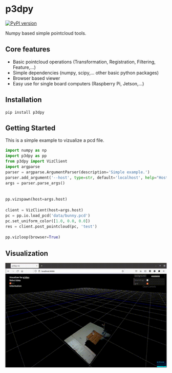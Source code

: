 # p3dpy

[![PyPI version](https://badge.fury.io/py/p3dpy.svg)](https://badge.fury.io/py/p3dpy)

Numpy based simple pointcloud tools.

## Core features

* Basic pointcloud operations (Transformation, Registration, Filtering, Feature,...)
* Simple dependencies (numpy, scipy,... other basic python packages)
* Browser based viewer
* Easy use for single board computers (Raspberry Pi, Jetson,...)

## Installation

```
pip install p3dpy
```

## Getting Started

This is a simple example to vizualize a pcd file.

```py
import numpy as np
import p3dpy as pp
from p3dpy import VizClient
import argparse
parser = argparse.ArgumentParser(description='Simple example.')
parser.add_argument('--host', type=str, default='localhost', help="Host address.")
args = parser.parse_args()


pp.vizspawn(host=args.host)

client = VizClient(host=args.host)
pc = pp.io.load_pcd('data/bunny.pcd')
pc.set_uniform_color([1.0, 0.0, 0.0])
res = client.post_pointcloud(pc, 'test')

pp.vizloop(browser=True)
```

## Visualization
![demo](https://raw.githubusercontent.com/WillRobotics/p3dpy/master/assets/p3dpy_demo.gif)
